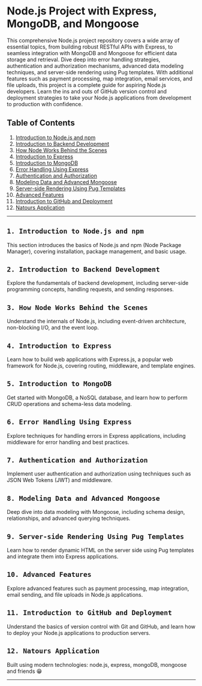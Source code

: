 # Node.js Project with Express, MongoDB, and Mongoose

This comprehensive Node.js project repository covers a wide array of essential topics, from building robust RESTful APIs with Express, to seamless integration with MongoDB and Mongoose for efficient data storage and retrieval. Dive deep into error handling strategies, authentication and authorization mechanisms, advanced data modeling techniques, and server-side rendering using Pug templates. With additional features such as payment processing, map integration, email services, and file uploads, this project is a complete guide for aspiring Node.js developers. Learn the ins and outs of GitHub version control and deployment strategies to take your Node.js applications from development to production with confidence.

## Table of Contents

1. [Introduction to Node.js and npm](#1-introduction-to-nodejs-and-npm)
2. [Introduction to Backend Development](#2-introduction-to-backend-development)
3. [How Node Works Behind the Scenes](#3-how-node-works-behind-the-scenes)
4. [Introduction to Express](#4-introduction-to-express)
5. [Introduction to MongoDB](#5-introduction-to-mongodb)
6. [Error Handling Using Express](#6-error-handling-using-express)
7. [Authentication and Authorization](#7-authentication-and-authorization)
8. [Modeling Data and Advanced Mongoose](#8-modeling-data-and-advanced-mongoose)
9. [Server-side Rendering Using Pug Templates](#9-server-side-rendering-using-pug-templates)
10. [Advanced Features](#10-advanced-features)
11. [Introduction to GitHub and Deployment](#11-introduction-to-github-and-deployment)
12. [Natours Application](#12-natours-application)

---

## `1. Introduction to Node.js and npm`

This section introduces the basics of Node.js and npm (Node Package Manager), covering installation, package management, and basic usage.

## `2. Introduction to Backend Development`

Explore the fundamentals of backend development, including server-side programming concepts, handling requests, and sending responses.

## `3. How Node Works Behind the Scenes`

Understand the internals of Node.js, including event-driven architecture, non-blocking I/O, and the event loop.

## `4. Introduction to Express`

Learn how to build web applications with Express.js, a popular web framework for Node.js, covering routing, middleware, and template engines.

## `5. Introduction to MongoDB`

Get started with MongoDB, a NoSQL database, and learn how to perform CRUD operations and schema-less data modeling.

## `6. Error Handling Using Express`

Explore techniques for handling errors in Express applications, including middleware for error handling and best practices.

## `7. Authentication and Authorization`

Implement user authentication and authorization using techniques such as JSON Web Tokens (JWT) and middleware.

## `8. Modeling Data and Advanced Mongoose`

Deep dive into data modeling with Mongoose, including schema design, relationships, and advanced querying techniques.

## `9. Server-side Rendering Using Pug Templates`

Learn how to render dynamic HTML on the server side using Pug templates and integrate them into Express applications.

## `10. Advanced Features`

Explore advanced features such as payment processing, map integration, email sending, and file uploads in Node.js applications.

## `11. Introduction to GitHub and Deployment`

Understand the basics of version control with Git and GitHub, and learn how to deploy your Node.js applications to production servers.

## `12. Natours Application`

Built using modern technologies: node.js, express, mongoDB, mongoose and friends 😁

---
